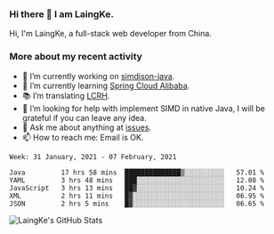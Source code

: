 ### Hi there 👋 I am LaingKe.

Hi, I'm LaingKe, a full-stack web developer from China.

### More about my recent activity

- 🔭 I’m currently working on [simdjson-java](https://github.com/laingke/simdjson-java).
- 🌱 I’m currently learning [Spring Cloud Alibaba](https://github.com/alibaba/spring-cloud-alibaba).
- :books: I’m translating [LCRH](https://github.com/LCTT/LCRH).
- 🤔 I’m looking for help with implement SIMD in native Java, I will be grateful if you can leave any idea.
- 💬 Ask me about anything at [issues](https://github.com/laingke/laingke/issues).
- 📫 How to reach me: Email is OK.

<!--START_SECTION:waka-->
```text
Week: 31 January, 2021 - 07 February, 2021

Java         17 hrs 58 mins  ██████████████▒░░░░░░░░░░   57.01 % 
YAML         3 hrs 48 mins   ███░░░░░░░░░░░░░░░░░░░░░░   12.08 % 
JavaScript   3 hrs 13 mins   ██▓░░░░░░░░░░░░░░░░░░░░░░   10.24 % 
XML          2 hrs 11 mins   █▓░░░░░░░░░░░░░░░░░░░░░░░   06.95 % 
JSON         2 hrs 5 mins    █▓░░░░░░░░░░░░░░░░░░░░░░░   06.65 % 
```
<!--END_SECTION:waka-->

![LaingKe's GitHub Stats](https://github-readme-stats.vercel.app/api?username=laingke&show_icons=true&theme=nightowl&count_private=true)

